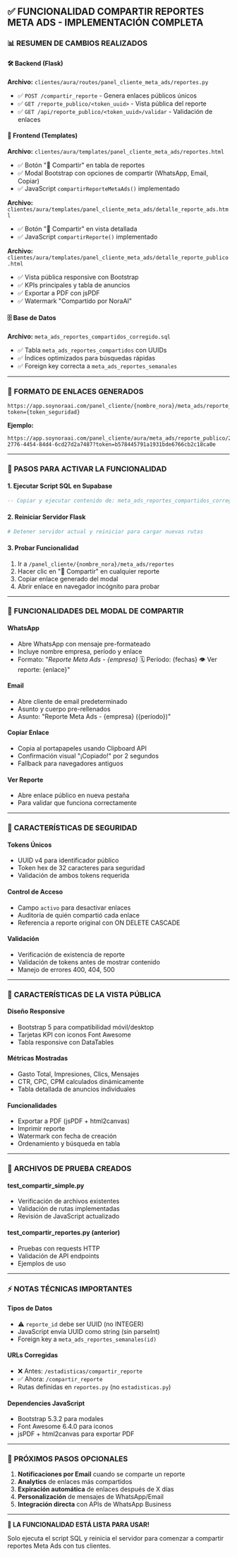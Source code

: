 ## ✅ FUNCIONALIDAD COMPARTIR REPORTES META ADS - IMPLEMENTACIÓN COMPLETA

### 📊 **RESUMEN DE CAMBIOS REALIZADOS**

#### 🛠️ **Backend (Flask)**
**Archivo:** `clientes/aura/routes/panel_cliente_meta_ads/reportes.py`
- ✅ `POST /compartir_reporte` - Genera enlaces públicos únicos
- ✅ `GET /reporte_publico/<token_uuid>` - Vista pública del reporte
- ✅ `GET /api/reporte_publico/<token_uuid>/validar` - Validación de enlaces

#### 🎨 **Frontend (Templates)**
**Archivo:** `clientes/aura/templates/panel_cliente_meta_ads/reportes.html`
- ✅ Botón "🔗 Compartir" en tabla de reportes
- ✅ Modal Bootstrap con opciones de compartir (WhatsApp, Email, Copiar)
- ✅ JavaScript `compartirReporteMetaAds()` implementado

**Archivo:** `clientes/aura/templates/panel_cliente_meta_ads/detalle_reporte_ads.html`
- ✅ Botón "🔗 Compartir" en vista detallada
- ✅ JavaScript `compartirReporte()` implementado

**Archivo:** `clientes/aura/templates/panel_cliente_meta_ads/detalle_reporte_publico.html`
- ✅ Vista pública responsive con Bootstrap
- ✅ KPIs principales y tabla de anuncios
- ✅ Exportar a PDF con jsPDF
- ✅ Watermark "Compartido por NoraAI"

#### 🗄️ **Base de Datos**
**Archivo:** `meta_ads_reportes_compartidos_corregido.sql`
- ✅ Tabla `meta_ads_reportes_compartidos` con UUIDs
- ✅ Índices optimizados para búsquedas rápidas
- ✅ Foreign key correcta a `meta_ads_reportes_semanales`

---

### 🔗 **FORMATO DE ENLACES GENERADOS**
```
https://app.soynoraai.com/panel_cliente/{nombre_nora}/meta_ads/reporte_publico/{uuid}?token={token_seguridad}
```

**Ejemplo:**
```
https://app.soynoraai.com/panel_cliente/aura/meta_ads/reporte_publico/26b976fe-2776-4454-84d4-6cd27d2a7487?token=b578445791a1931bde6766cb2c18ca0e
```

---

### 🚀 **PASOS PARA ACTIVAR LA FUNCIONALIDAD**

#### 1. **Ejecutar Script SQL en Supabase**
```sql
-- Copiar y ejecutar contenido de: meta_ads_reportes_compartidos_corregido.sql
```

#### 2. **Reiniciar Servidor Flask**
```bash
# Detener servidor actual y reiniciar para cargar nuevas rutas
```

#### 3. **Probar Funcionalidad**
1. Ir a `/panel_cliente/{nombre_nora}/meta_ads/reportes`
2. Hacer clic en "🔗 Compartir" en cualquier reporte
3. Copiar enlace generado del modal
4. Abrir enlace en navegador incógnito para probar

---

### 📱 **FUNCIONALIDADES DEL MODAL DE COMPARTIR**

#### **WhatsApp**
- Abre WhatsApp con mensaje pre-formateado
- Incluye nombre empresa, período y enlace
- Formato: "*Reporte Meta Ads - {empresa}* 🗓️ Período: {fechas} 👁️ Ver reporte: {enlace}"

#### **Email**
- Abre cliente de email predeterminado
- Asunto y cuerpo pre-rellenados
- Asunto: "Reporte Meta Ads - {empresa} ({período})"

#### **Copiar Enlace**
- Copia al portapapeles usando Clipboard API
- Confirmación visual "¡Copiado!" por 2 segundos
- Fallback para navegadores antiguos

#### **Ver Reporte**
- Abre enlace público en nueva pestaña
- Para validar que funciona correctamente

---

### 🔐 **CARACTERÍSTICAS DE SEGURIDAD**

#### **Tokens Únicos**
- UUID v4 para identificador público
- Token hex de 32 caracteres para seguridad
- Validación de ambos tokens requerida

#### **Control de Acceso**
- Campo `activo` para desactivar enlaces
- Auditoría de quién compartió cada enlace
- Referencia a reporte original con ON DELETE CASCADE

#### **Validación**
- Verificación de existencia de reporte
- Validación de tokens antes de mostrar contenido
- Manejo de errores 400, 404, 500

---

### 🎨 **CARACTERÍSTICAS DE LA VISTA PÚBLICA**

#### **Diseño Responsive**
- Bootstrap 5 para compatibilidad móvil/desktop
- Tarjetas KPI con iconos Font Awesome
- Tabla responsive con DataTables

#### **Métricas Mostradas**
- Gasto Total, Impresiones, Clics, Mensajes
- CTR, CPC, CPM calculados dinámicamente
- Tabla detallada de anuncios individuales

#### **Funcionalidades**
- Exportar a PDF (jsPDF + html2canvas)
- Imprimir reporte
- Watermark con fecha de creación
- Ordenamiento y búsqueda en tabla

---

### 🧪 **ARCHIVOS DE PRUEBA CREADOS**

#### **test_compartir_simple.py**
- Verificación de archivos existentes
- Validación de rutas implementadas
- Revisión de JavaScript actualizado

#### **test_compartir_reportes.py** (anterior)
- Pruebas con requests HTTP
- Validación de API endpoints
- Ejemplos de uso

---

### ⚡ **NOTAS TÉCNICAS IMPORTANTES**

#### **Tipos de Datos**
- ⚠️ `reporte_id` debe ser UUID (no INTEGER)
- JavaScript envía UUID como string (sin parseInt)
- Foreign key a `meta_ads_reportes_semanales(id)`

#### **URLs Corregidas**
- ❌ Antes: `/estadisticas/compartir_reporte`
- ✅ Ahora: `/compartir_reporte`
- Rutas definidas en `reportes.py` (no `estadisticas.py`)

#### **Dependencies JavaScript**
- Bootstrap 5.3.2 para modales
- Font Awesome 6.4.0 para iconos
- jsPDF + html2canvas para exportar PDF

---

### 🎯 **PRÓXIMOS PASOS OPCIONALES**

1. **Notificaciones por Email** cuando se comparte un reporte
2. **Analytics** de enlaces más compartidos
3. **Expiración automática** de enlaces después de X días
4. **Personalización** de mensajes de WhatsApp/Email
5. **Integración directa** con APIs de WhatsApp Business

---

**🎉 LA FUNCIONALIDAD ESTÁ LISTA PARA USAR!**

Solo ejecuta el script SQL y reinicia el servidor para comenzar a compartir reportes Meta Ads con tus clientes.
